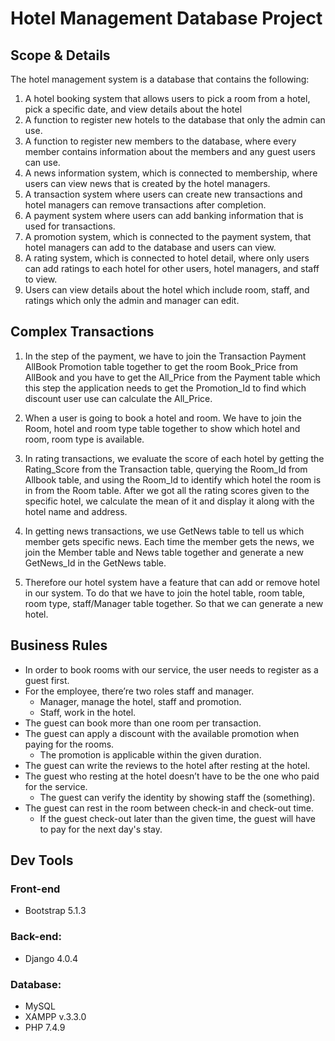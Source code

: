 # Hotel Management Database Project
## Scope & Details
The hotel management system is a database that contains the following:
1. A hotel booking system that allows users to pick a room from a hotel, pick a specific date, and view details about the hotel
2. A function to register new hotels to the database that only the admin can use.
3. A function to register new members to the database, where every member contains information about the members and any guest users can use.
4. A news information system, which is connected to membership, where users can view news that is created by the hotel managers.
5. A transaction system where users can create new transactions and hotel managers can remove transactions after completion.
6. A payment system where users can add banking information that is used for transactions.
7. A promotion system, which is connected to the payment system, that hotel managers can add to the database and users can view.
8. A rating system, which is connected to hotel detail, where only users can add ratings to each hotel for other users, hotel managers, and staff to view.
9. Users can view details about the hotel which include room, staff, and ratings which only the admin and manager can edit.

## Complex Transactions
1. In the step of the payment, we have to join the Transaction Payment AllBook Promotion table together to get the room Book_Price from AllBook and you have to get the All_Price from the Payment table which this step the application needs to get the Promotion_Id to find which discount user use can calculate the All_Price.
2. When a user is going to book a hotel and room. We have to join the Room, hotel and room type table together to show which hotel and room, room type is available.
3. In rating transactions, we evaluate the score of each hotel by getting the Rating_Score from the Transaction table, querying the Room_Id from Allbook table, and using the Room_Id to identify which hotel the room is in from the Room table. After we got all the rating scores given to the specific hotel, we calculate the mean of it and display it along with the hotel name and address.
4. In getting news transactions, we use GetNews table to tell us which member gets specific news. Each time the member gets the news, we join the Member table and News table together and generate a new GetNews_Id in the GetNews table.

5. Therefore our hotel system have a feature that can add or remove hotel in our system. To do that we have to join the hotel table, room table, room type, staff/Manager table together. So that we can generate a new hotel.

## Business Rules
- In order to book rooms with our service, the user needs to register as a guest first.
- For the employee, there’re two roles staff and manager.
    - Manager, manage the hotel, staff and promotion.
    - Staff, work in the hotel.
- The guest can book more than one room per transaction.
- The guest can apply a discount with the available promotion when paying for the rooms.
    - The promotion is applicable within the given duration.
- The guest can write the reviews to the hotel after resting at the hotel.
- The guest who resting at the hotel doesn’t have to be the one who paid for the service.
    - The guest can verify the identity by showing staff the (something).
- The guest can rest in the room between check-in and check-out time.
    - If the guest check-out later than the given time, the guest will have to pay for the next day's stay.

## Dev Tools
### Front-end
- Bootstrap 5.1.3
### Back-end: 
- Django 4.0.4
### Database: 
- MySQL
- XAMPP v.3.3.0
- PHP 7.4.9